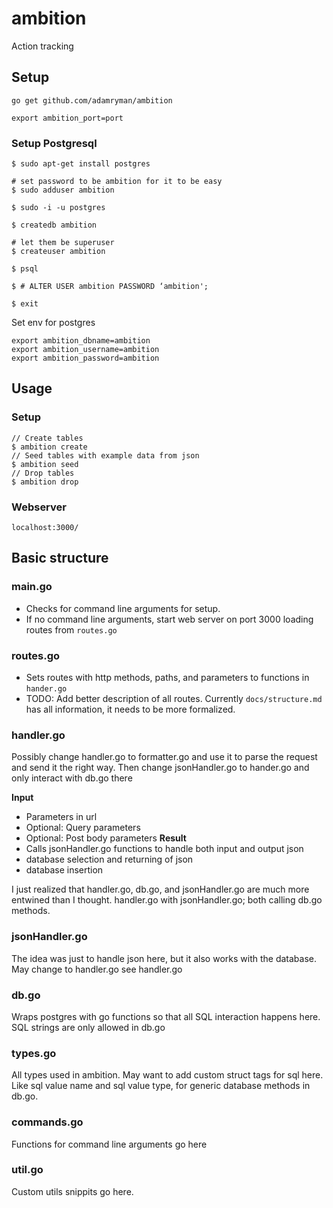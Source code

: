 # ambition

Action tracking

## Setup

```
go get github.com/adamryman/ambition

export ambition_port=port
```

### Setup Postgresql

```
$ sudo apt-get install postgres

# set password to be ambition for it to be easy
$ sudo adduser ambition

$ sudo -i -u postgres

$ createdb ambition

# let them be superuser
$ createuser ambition

$ psql

$ # ALTER USER ambition PASSWORD ‘ambition';

$ exit
```

Set env for postgres

```
export ambition_dbname=ambition
export ambition_username=ambition
export ambition_password=ambition

```

## Usage

### Setup

```
// Create tables
$ ambition create
// Seed tables with example data from json
$ ambition seed
// Drop tables
$ ambition drop
```

### Webserver

```
localhost:3000/
```

## Basic structure

### main.go

- Checks for command line arguments for setup.
- If no command line arguments, start web server on port 3000 loading routes from `routes.go`

### routes.go

- Sets routes with http methods, paths, and parameters to functions in `hander.go`
- TODO: Add better description of all routes. Currently `docs/structure.md` has all information, it needs to be more formalized.

### handler.go

Possibly change handler.go to formatter.go and use it to parse the request and send it the right way. Then change jsonHandler.go to hander.go and only interact with db.go there

**Input**
- Parameters in url
- Optional: Query parameters
- Optional: Post body parameters
**Result**
- Calls jsonHandler.go functions to handle both input and output json
- database selection and returning of json
- database insertion

I just realized that handler.go, db.go, and jsonHandler.go are much more entwined than I thought. handler.go with jsonHandler.go; both calling db.go methods.

### jsonHandler.go

The idea was just to handle json here, but it also works with the database. May change to handler.go see handler.go

### db.go

Wraps postgres with go functions so that all SQL interaction happens here. SQL strings are only allowed in db.go

### types.go

All types used in ambition. May want to add custom struct tags for sql here. Like sql value name and sql value type, for generic database methods in db.go.

### commands.go

Functions for command line arguments go here

### util.go

Custom utils snippits go here.


